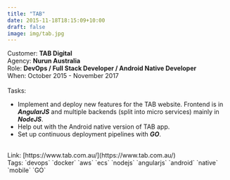 ```yaml
---
title: "TAB"
date: 2015-11-18T18:15:09+10:00
draft: false
image: img/tab.jpg
---
```


Customer: **TAB Digital**<br>
Agency: **Nurun Australia**<br>
Role: **DevOps / Full Stack Developer / Android Native Developer**<br>
When: October 2015 - November 2017<br>
<br>Tasks:<br>
- Implement and deploy new features for the TAB website. Frontend is in ***AngularJS*** and multiple backends (split into micro services) mainly in ***NodeJS***.
- Help out with the Android native version of TAB app.<br>
- Set up continuous deployment pipelines with ***GO***.<br>
<br>
Link: [https://www.tab.com.au/](https://www.tab.com.au/)<br>
Tags: `devops` `docker` `aws` `ecs` `nodejs` `angularjs` `android` `native` `mobile` `GO`